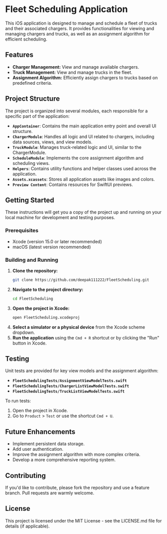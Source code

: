# Fleet Scheduling Application

This iOS application is designed to manage and schedule a fleet of trucks and their associated chargers. It provides functionalities for viewing and managing chargers and trucks, as well as an assignment algorithm for efficient scheduling.

## Features

*   **Charger Management:** View and manage available chargers.
*   **Truck Management:** View and manage trucks in the fleet.
*   **Assignment Algorithm:** Efficiently assign chargers to trucks based on predefined criteria.

## Project Structure

The project is organized into several modules, each responsible for a specific part of the application:

*   **`AppContainer`**: Contains the main application entry point and overall UI structure.
*   **`ChargerModule`**: Handles all logic and UI related to chargers, including data sources, views, and view models.
*   **`TruckModule`**: Manages truck-related logic and UI, similar to the ChargerModule.
*   **`ScheduleModule`**: Implements the core assignment algorithm and scheduling views.
*   **`Helpers`**: Contains utility functions and helper classes used across the application.
*   **`Assets.xcassets`**: Stores all application assets like images and colors.
*   **`Preview Content`**: Contains resources for SwiftUI previews.

## Getting Started

These instructions will get you a copy of the project up and running on your local machine for development and testing purposes.

### Prerequisites

*   Xcode (version 15.0 or later recommended)
*   macOS (latest version recommended)

### Building and Running

1.  **Clone the repository:**
    ```bash
    git clone https://github.com/deepak111222/FleetScheduling.git
    ```
2.  **Navigate to the project directory:**
    ```bash
    cd FleetScheduling
    ```
3.  **Open the project in Xcode:**
    ```bash
    open FleetScheduling.xcodeproj
    ```
4.  **Select a simulator or a physical device** from the Xcode scheme dropdown.
5.  **Run the application** using the `Cmd + R` shortcut or by clicking the "Run" button in Xcode.

## Testing

Unit tests are provided for key view models and the assignment algorithm:

*   **`FleetSchedulingTests/AssignmentViewModelTests.swift`**
*   **`FleetSchedulingTests/ChargerListViewModelTests.swift`**
*   **`FleetSchedulingTests/TruckListViewModelTests.swift`**

To run tests:

1.  Open the project in Xcode.
2.  Go to `Product` > `Test` or use the shortcut `Cmd + U`.

## Future Enhancements

*   Implement persistent data storage.
*   Add user authentication.
*   Improve the assignment algorithm with more complex criteria.
*   Develop a more comprehensive reporting system.

## Contributing

If you'd like to contribute, please fork the repository and use a feature branch. Pull requests are warmly welcome.

## License

This project is licensed under the MIT License - see the LICENSE.md file for details (if applicable).
